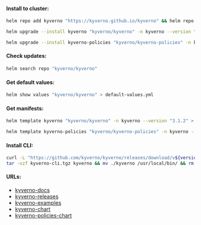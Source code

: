 #### Install to cluster:
```bash
helm repo add kyverno "https://kyverno.github.io/kyverno" && helm repo update
```
```bash
helm upgrade --install kyverno "kyverno/kyverno" -n kyverno --version "3.1.2" --create-namespace
```
```bash
helm upgrade --install kyverno-policies "kyverno/kyverno-policies" -n kyverno --version "3.1.2"
```

#### Check updates:
```bash
helm search repo "kyverno/kyverno"
```

#### Get default values:
```bash
helm show values "kyverno/kyverno" > default-values.yml
```

#### Get manifests:
```bash
helm template kyverno "kyverno/kyverno" -n kyverno --version "3.1.2" > kyverno-manifests.yml
```
```bash
helm template kyverno-policies "kyverno/kyverno-policies" -n kyverno --version "3.1.2" > kyverno-policies.yml
```

#### Install CLI:
```bash
curl -L "https://github.com/kyverno/kyverno/releases/download/v${version}/kyverno-cli_v${version}_linux_x86_64.tar.gz" -o kyverno-cli.tgz && \
tar -xzf kyverno-cli.tgz kyverno && mv ./kyverno /usr/local/bin/ && rm -f kyverno-cli.tgz
```

#### URLs:
- [kyverno-docs](https://kyverno.io/docs/introduction/)
- [kyverno-releases](https://github.com/kyverno/kyverno/releases)
- [kyverno-examples](https://github.com/kyverno/policies)
- [kyverno-chart](https://github.com/kyverno/kyverno/tree/main/charts/kyverno)
- [kyverno-policies-chart](https://github.com/kyverno/kyverno/tree/main/charts/kyverno-policies)
